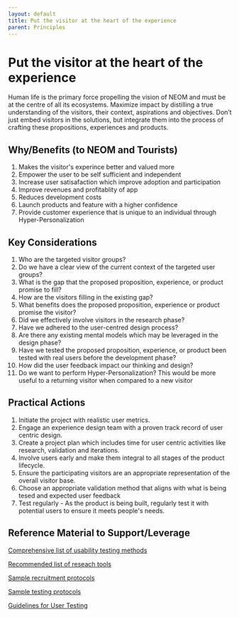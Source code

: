```yaml
---
layout: default
title: Put the visitor at the heart of the experience
parent: Principles
---
```


# Put the visitor at the heart of the experience

Human life is the primary force propelling the vision of NEOM and must be at the centre of all its ecosystems. Maximize impact by distilling a true understanding of the visitors, their context, aspirations and objectives. Don’t just embed visitors in the solutions, but integrate them into the process of crafting these propositions, experiences and products.

## Why/Benefits (to NEOM and Tourists)

1. Makes the visitor's experince better and valued more  
2. Empower the user to be self sufficient and independent  
3. Increase user satisafaction which improve adoption and participation  
4. Improve revenues and profitablity of app  
5. Reduces development costs  
6. Launch products and feature with a higher confidence  
7. Provide customer experience that is unique to an individual through Hyper-Personalization

## Key Considerations

1. Who are the targeted visitor groups?  
2. Do we have a clear view of the current context of the targeted user groups?  
3. What is the gap that the proposed proposition, experience, or product promise to fill?  
4. How are the visitors filling in the existing gap?  
5. What benefits does the proposed proposition, experience or product promise the visitor?  
6. Did we effectively involve visitors in the research phase?  
7. Have we adhered to the user-centred design process?  
8. Are there any existing mental models which may be leveraged in the design phase?  
9. Have we tested the proposed proposition, experience, or product been tested with real users before the development phase?  
10. How did the user feedback impact our thinking and design?  
11.  Do we want to perform Hyper-Personalization? This would be more useful to a returning visitor when compared to a new visitor
  
## Practical Actions


1) Initiate the project with realistic user metrics.  
2) Engage an experience design team with a proven track record of user centric design.  
3) Create a project plan which includes time for user centric activities like research, validation and iterations.  
4) Involve users early and make them integral to all stages of the product lifecycle.  
5) Ensure the participating visitors are an appropriate representation of the overall visitor base.  
6) Choose an appropriate validation method that aligns with what is being tesed and expected user feedback  
7) Test regularly - As the product is being built, regularly test it with potential users to ensure it meets people's needs.


## Reference Material to Support/Leverage

[Comprehensive list of usability testing methods  ](/)

[Recommended list of reseach tools](/)

[Sample recruitment protocols ](/)

[Sample testing protocols ](/)

[Guidelines for User Testing](/)


  


